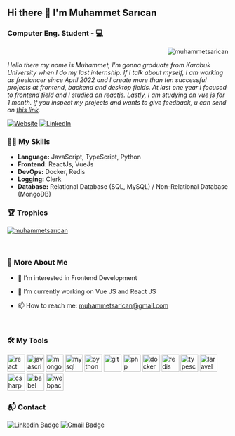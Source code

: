 ## Hi there 👋 I'm Muhammet Sarıcan
### Computer Eng. Student - 💻
<p align="right"> <img src="https://komarev.com/ghpvc/?username=muhammetsarican&label=Profile%20views&color=0e75b6&style=flat" alt="muhammetsarican" /> </p>

*Hello there my name is Muhammet, I'm gonna graduate from Karabuk University when I do my last internship. If I talk about myself, I am working as freelancer since April 2022 and I create more than ten successful projects at frontend, backend and desktop fields. At last one year I focused to frontend field and I studied on reactjs. Lastly, I am studying on vue js for 1 month. If you inspect my projects and wants to give feedback, u can send on [this link](muhammetsarican.com/contact).*

<span> [![Website](https://img.shields.io/badge/Website-CC5500?style=for-the-badge&logo=&logoColor=white)](https://muhammetsarican.com/) [ ![LinkedIn](https://img.shields.io/badge/LinkedIn-4682B4?style=for-the-badge&logo=linkedin&logoColor=white)](https://www.linkedin.com/in/muhammetsarican) </span>

### 👨‍💻 My Skills

-  **Language:** JavaScript, TypeScript, Python
-  **Frontend:** ReactJs, VueJs
-  **DevOps:**  Docker, Redis
-  **Logging:**  Clerk
-  **Database:** Relational Database (SQL, MySQL) / Non-Relational Database (MongoDB)

<!-- ### 🚀 Open Source Projects

<table>
 <thead>
  <tr>
   <td>App Name</td>
   <td>Description</td>
  </tr>
 </thead>
  <tbody>
    <tr>
      <td><a href="https://github.com/muhammetsarican/toggle_keys_notifier"><b>⭐️ Toggle Keys Notifier</b></a></td>
      <td>This Toggle keys notifier app, built with Python language, efficient and continuous notification tool.</td>
    </tr>
  </tbody>
</table> -->

### 🏆 Trophies

<p align="left"> <a href="https://github.com/ryo-ma/github-profile-trophy"><img src="https://github-profile-trophy.vercel.app/?username=muhammetsarican&column=-1&rank=-?&margin-w=10&no-frame=true" alt="muhammetsarıcan" /></a> </p>
<br>

### 🧩 More About Me
- :seedling: I’m interested in Frontend Development

- 🔭 I’m currently working on Vue JS and React JS


- :mailbox: How to reach me: muhammetsarican@gmail.com
<br>

<!--<p><img src="https://github-readme-stats.vercel.app/api/top-langs/?username=MuhammetSarican&layout=compact&hide=html" alt="MuhammetSarican"/></p>-->
### 🛠 My Tools

<p align="left"> 
 <img src="https://icongr.am/devicon/react-original.svg?size=128&color=currentColor" alt="react" width="40" height="40"/> 
 <img src="https://icongr.am/devicon/javascript-original.svg?size=128&color=currentColor" alt="javascript" width="40" height="40"/> 
 <img src="https://icongr.am/devicon/mongodb-original.svg?size=128&color=currentColor" alt="mongodb" width="40" height="40"/> 
 <img src="https://icongr.am/devicon/mysql-original.svg?size=128&color=currentColor" alt="mysql" width="40" height="40"/> 
 <img src="https://icongr.am/devicon/python-original.svg?size=128&color=currentColor" alt="python" width="40" height="40"/>
 <img src="https://icongr.am/devicon/git-original.svg?size=128&color=currentColor" alt="git" width="40" height="40"/> 
 <img src="https://icongr.am/devicon/php-original.svg?size=128&color=currentColor" alt="php" width="40" height="40"/> 
 <img src="https://icongr.am/devicon/docker-original.svg?size=128&color=currentColor" alt="docker" width="40" height="40"/> 
 <img src="https://icongr.am/devicon/redis-original.svg?size=128&color=currentColor" alt="redis" width="40" height="40"/> 
 <img src="https://icongr.am/devicon/typescript-original.svg?size=128&color=currentColor" alt="typescript" width="40" height="40"/> 
 <img src="https://icongr.am/devicon/laravel-plain-wordmark.svg?size=128&color=currentColor" alt="laravel" width="40" height="40"/> 
 <img src="https://icongr.am/devicon/csharp-original.svg?size=128&color=currentColor" alt="csharp" width="40" height="40"/>
 <img src="https://icongr.am/devicon/babel-original.svg?size=128&color=currentColor" alt="babel" width="40" height="40"/> 
 <img src="https://icongr.am/devicon/webpack-original.svg?size=128&color=currentColor" alt="webpack" width="40" height="40"/> 
<!--  <img src="https://icongr.am/devicon/c-original.svg?size=128&color=currentColor" alt="c" width="40" height="40"/> -->
</p>

### 📬 Contact
<!--[![Twitter Badge](https://img.shields.io/badge/-Twitter-000000?style=flat&labelColor=000000&logo=twitter&logoColor=white&link=https://twitter.com/MuhammetSrcn)](https://twitter.com/MuhammetSrcn)-->
[![Linkedin Badge](https://img.shields.io/badge/-LinkedIn-000000?style=flat&logo=Linkedin&logoColor=white&link=https://www.linkedin.com/in/muhammed-sar%C4%B1can-76b21a217//)](https://www.linkedin.com/in/muhammed-sar%C4%B1can-76b21a217/)
[![Gmail Badge](https://img.shields.io/badge/-Gmail-000000?style=flat&logo=Gmail&logoColor=white&link=mailto:muhammetsarican@gmail.com)](mailto:muhammetsarican@gmail.com)
<!--
**MuhammetSarican/MuhammetSarican** is a ✨ _special_ ✨ repository because its `README.md` (this file) appears on your GitHub profile.

Here are some ideas to get you started:

- 🔭 I’m currently working on Vue JS
- 👯 I’m looking to collaborate on ...
- 🤔 I’m looking for help with ...
- 💬 Ask me about ...
- 📫 How to reach me: ...
- 😄 Pronouns: ...
- ⚡ Fun fact: ...
-->
